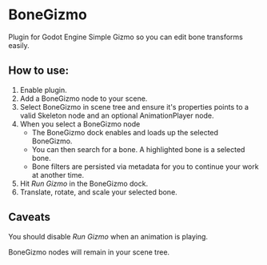 # BoneGizmo

Plugin for Godot Engine
Simple Gizmo so you can edit bone transforms easily.

## How to use:

1. Enable plugin.
2. Add a BoneGizmo node to your scene.
3. Select BoneGizmo in scene tree and ensure it's properties points to a valid
   Skeleton node and an optional AnimationPlayer node.
4. When you select a BoneGizmo node
	- The BoneGizmo dock enables and loads up the selected BoneGizmo.
	- You can then search for a bone. A highlighted bone is a selected bone.
	- Bone filters are persisted via metadata for you to continue your work at
	  another time.
5. Hit *Run Gizmo* in the BoneGizmo dock.
6. Translate, rotate, and scale your selected bone.

## Caveats

You should disable *Run Gizmo* when an animation is playing.

BoneGizmo nodes will remain in your scene tree.
